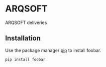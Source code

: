 # ARQSOFT
ARQSOFT  deliveries

## Installation

Use the package manager [pip](https://pip.pypa.io/en/stable/) to install foobar.

```bash
pip install foobar
